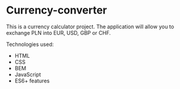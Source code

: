 # Currency-converter

This is a currency calculator project.  The application will allow you to exchange PLN into EUR, USD, GBP or CHF.

Technologies used:
-	HTML
-	CSS
-	BEM
-	JavaScript
-	ES6+ features
